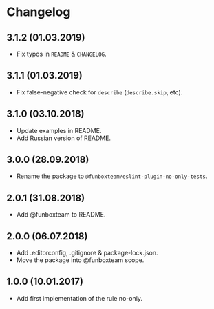 # Changelog

## 3.1.2 (01.03.2019)

* Fix typos in `README` & `CHANGELOG`.

## 3.1.1 (01.03.2019)

* Fix false-negative check for `describe` (`describe.skip`, etc).

## 3.1.0 (03.10.2018)

* Update examples in README.
* Add Russian version of README.

## 3.0.0 (28.09.2018)

* Rename the package to `@funboxteam/eslint-plugin-no-only-tests`.

## 2.0.1 (31.08.2018)

* Add @funboxteam to README.

## 2.0.0 (06.07.2018)

* Add .editorconfig, .gitignore & package-lock.json.
* Move the package into @funboxteam scope.

## 1.0.0 (10.01.2017)

* Add first implementation of the rule no-only.
